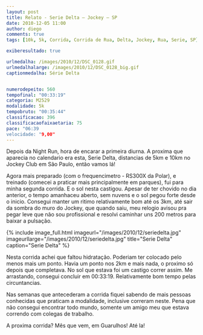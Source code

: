 ```yaml
---
layout: post
title: Relato - Serie Delta – Jockey – SP
date: 2010-12-05 11:00
author: diego
comments: true
tags: [10k, 5k, Corrida, Corrida de Rua, Delta, Jockey, Rua, Serie, SP]

exiberesultado: true

urlmedalha: /images/2010/12/DSC_0128.gif
urlmedalhalarge: /images/2010/12/DSC_0128_big.gif
captionmedalha: Série Delta


numerodepeito: 560
tempofinal: "00:33:19"
categoria: M2529
modalidade: 5k
tempobruto: "00:35:44"
classificacao: 396
classificacaofaixaetaria: 75
pace: "06:39
velocidade: "9,00"
---
```


Depois da Night Run, hora de encarar a primeira diurna. A proxima que aparecia no calendario era esta, Serie Delta, distancias de 5km e 10km no Jockey Club em São Paulo, então vamos lá!

Agora mais preparado (com o frequencimetro - RS300X da Polar), e treinado (comecei a praticar mais principalmente em parques), fui para minha segunda corrida. E o sol nesta castigou. Apesar de ter chovido no dia anterior, o tempo amanhaceu aberto, sem nuvens e o sol pegou forte desde o inicio. Consegui manter um ritimo relativamente bom até os 3km, até sair da sombra do muro do Jockey, que quando saiu, meu relogio avisou pra pegar leve que não sou profissional e resolvi caminhar uns 200 metros para baixar a pulsação.

<!--more-->

{% include image_full.html imageurl="/images/2010/12/seriedelta.jpg" imageurllarge="/images/2010/12/seriedelta.jpg" title="Serie Delta" caption="Serie Delta" %}

Nesta corrida achei que faltou hidratação. Poderiam ter colocado pelo menos mais um ponto. Havia um ponto nos 2km e mais nada, o proximo só depois que completava. No sol que estava foi um castigo correr assim. Me arrastando, consegui concluir em   00:33:19. Relativamente bom tempo pelas circuntancias.

Nas semanas que antecederam a corrida fiquei sabendo de mais pessoas conhecidas que praticam a modalidade, inclusive correram neste. Pena que não consegui encontrar todo mundo, somente um amigo meu que estava correndo com colegas de trabalho.

A proxima corrida? Mês que vem, em Guarulhos! Até la!
